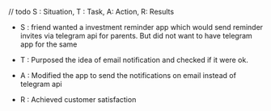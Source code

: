 // todo
S : Situation, T : Task, A: Action, R: Results

-   S : friend wanted a investment reminder app which would send reminder invites via telegram api for parents. But did not want to have telegram app for the same
    
-   T : Purposed the idea of email notification and checked if it were ok.
    
-   A : Modified the app to send the notifications on email instead of telegram api
    
-   R : Achieved customer satisfaction
    